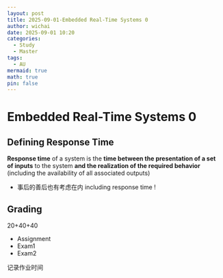 ```yaml
---
layout: post
title: 2025-09-01-Embedded Real-Time Systems 0
author: wichai
date: 2025-09-01 10:20
categories:
  - Study
  - Master
tags:
  - AU
mermaid: true
math: true
pin: false
---
```


# Embedded Real-Time Systems 0

    

## **Defining Response Time**

**Response time** of a system is the **time between the presentation of a set of inputs** to the system **and the realization of the required behavior** (including the availability of all associated outputs)


- 事后的善后也有考虑在内 including response time !

## Grading
20+40+40
- Assignment
- Exam1
- Exam2

记录作业时间